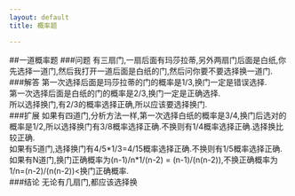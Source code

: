 ```yaml
---
layout: default
title: 概率题

---
```


##一道概率题
###问题
有三扇门,一扇后面有玛莎拉蒂,另外两扇门后面是白纸,你先选择一道门,然后我打开一道后面是白纸的门,然后问你要不要选择换一道门.
###解答
第一次选择后面是玛莎拉蒂的门的概率是1/3,换门一定是错误选择.  
第一次选择后面是白纸的门的概率是2/3,换门一定是正确选择.  
所以选择换门,有2/3的概率选择正确,所以应该要选择换门.  
###扩展
如果有四道门,分析方法一样,第一次选择白纸的概率是3/4,换门后选对的概率是1/2,所以选择换门有3/8概率选择正确.不换则有1/4概率选择正确.选择换比较正确.  
如果有5道门,选择换门有4/5\*1/3=4/15概率选择正确.不换则有1/5概率选择正确.
如果有N道门,换门正确概率为(n-1)/n\*1/(n-2) = (n-1)/(n(n-2)),不换正确概率为1/n=(n-2)/(n(n-2))<换门正确概率.  
###结论
无论有几扇门,都应该选择换